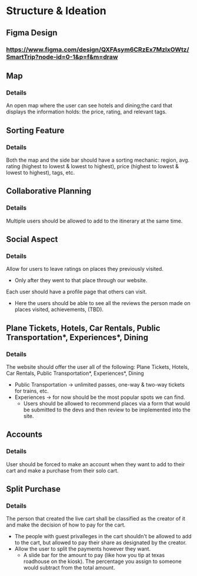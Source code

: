 # Structure & Ideation

## Figma Design

### https://www.figma.com/design/QXFAsym6CRzEx7MzlxOWtz/SmartTrip?node-id=0-1&p=f&m=draw
## Map

### Details
An open map where the user can see hotels and dining;the card that displays the information holds:
the price, rating, and relevant tags.

## Sorting Feature

### Details
Both the map and the side bar should have a sorting mechanic: 
region, avg. rating (highest to lowest & lowest to highest), price (highest to lowest & lowest to highest), tags, etc.

## Collaborative Planning

### Details
Multiple users should be allowed to add to the itinerary at the same time. 

## Social Aspect

### Details
Allow for users to leave ratings on places they previously visited.
- Only after they went to that place through our website.

Each user should have a profile page that others can visit.
- Here the users should be able to see all the reviews the person made on places visited, 
achievements, (TBD).

## Plane Tickets, Hotels, Car Rentals, Public Transportation*, Experiences*, Dining

### Details
The website should offer the user all of the following: 
Plane Tickets, Hotels, Car Rentals, Public Transportation*, Experiences*, Dining
- Public Transportation -> unlimited passes, one-way & two-way tickets for trains, etc.
- Experiences -> for now should be the most popular spots we can find.
    - Users should be allowed to recommend places via a form that would be submitted to the devs and then review to be implemented into the site.

## Accounts

### Details
User should be forced to make an account when they want to add to their cart and make a purchase from their solo cart. 

## Split Purchase

### Details
The person that created the live cart shall be classified as the creator of it and make the decision of how to pay for the cart.
- The people with guest privalleges in the cart shouldn't be allowed to add to the cart, but allowed to pay their share as designated by the creator.
- Allow the user to split the payments however they want.
    - A slide bar for the amount to pay (like how you tip at texas roadhouse on the kiosk). The percentage you assign to someone would subtract from the total amount.